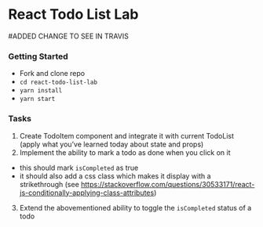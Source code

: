 # React Todo List Lab


#ADDED CHANGE TO SEE IN TRAVIS
### Getting Started
- Fork and clone repo
- `cd react-todo-list-lab`
- `yarn install`
- `yarn start`


### Tasks
1. Create TodoItem component and integrate it with current TodoList (apply what you’ve learned today about state and props)
2. Implement the ability to mark a todo as done when you click on it
  - this should mark `isCompleted` as true
  - it should also add a css class which makes it display with a strikethrough (see https://stackoverflow.com/questions/30533171/react-js-conditionally-applying-class-attributes)
3. Extend the abovementioned ability to toggle the `isCompleted` status of a todo
